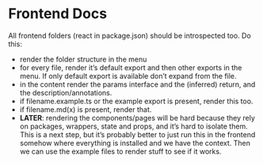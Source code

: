 # Frontend Docs

All frontend folders (react in package.json) should be introspected too. Do this:

- render the folder structure in the menu
- for every file, render it’s default export and then other exports in the menu. If only default export is available don’t expand from the file.
- in the content render the params interface and the (inferred) return, and the description/annotations.
- if filename.example.ts or the example export is present, render this too.
- if filename.md(x) is present, render that.
- **LATER**: rendering the components/pages will be hard because they rely on packages, wrappers, state and props, and it’s hard to isolate them. This is a next step, but it’s probably better to just run this in the frontend somehow where everything is installed and we have the context. Then we can use the example files to render stuff to see if it works.
